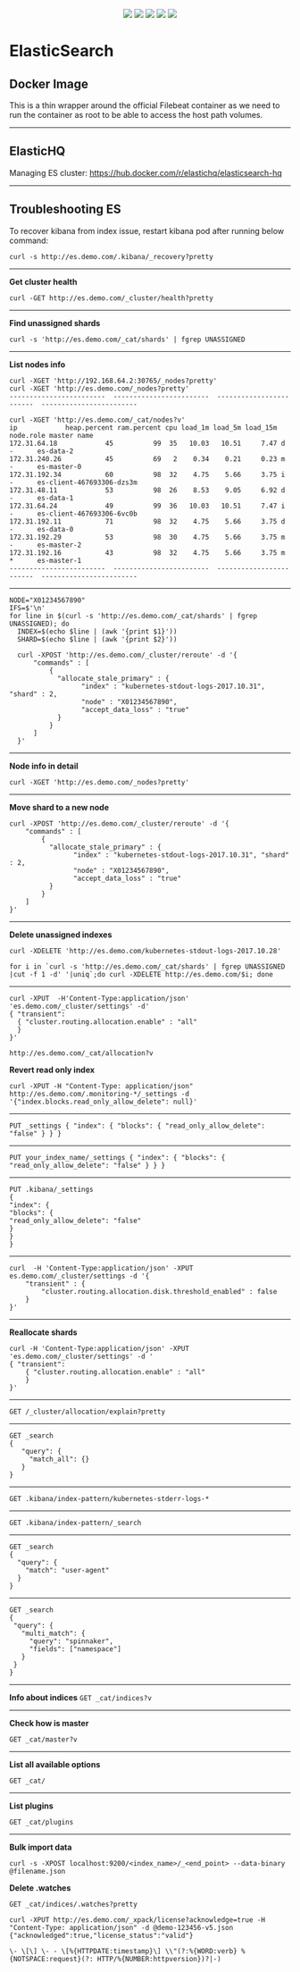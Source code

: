 <p align="center">
    <a href="https://www.apache.org/licenses/LICENSE-2.0" alt="license">
        <img src="https://img.shields.io/github/license/tomarv2/elasticsearch" /></a>
    <a href="https://github.com/tomarv2/elasticsearch/tags" alt="GitHub tag">
        <img src="https://img.shields.io/github/v/tag/tomarv2/elasticsearch" /></a>
    <a href="https://stackoverflow.com/users/6679867/tomarv2" alt="Stack Exchange reputation">
        <img src="https://img.shields.io/stackexchange/stackoverflow/r/6679867"></a>
    <a href="https://discord.gg/XH975bzN" alt="chat on Discord">
        <img src="https://img.shields.io/discord/813961944443912223?logo=discord"></a>
    <a href="https://twitter.com/intent/follow?screen_name=varuntomar2019" alt="follow on Twitter">
        <img src="https://img.shields.io/twitter/follow/varuntomar2019?style=social&logo=twitter"></a>
</p>

# ElasticSearch

## Docker Image
This is a thin wrapper around the official Filebeat container as we need to run the container as root to be able to access the host path volumes.

***
## ElasticHQ
Managing ES cluster: https://hub.docker.com/r/elastichq/elasticsearch-hq

***
## Troubleshooting ES
To recover kibana from index issue, restart kibana pod after running below command:
```
curl -s http://es.demo.com/.kibana/_recovery?pretty
```

***
**Get cluster health**

```
curl -GET http://es.demo.com/_cluster/health?pretty
```

***
**Find unassigned shards**
```
curl -s 'http://es.demo.com/_cat/shards' | fgrep UNASSIGNED 
```

***
**List nodes info**
```
curl -XGET 'http://192.168.64.2:30765/_nodes?pretty'
curl -XGET 'http://es.demo.com/_nodes?pretty'
------------------------  ------------------------  ------------------------  ------------------------

curl -XGET 'http://es.demo.com/_cat/nodes?v'
ip            heap.percent ram.percent cpu load_1m load_5m load_15m node.role master name
172.31.64.18            45          99  35   10.03   10.51     7.47 d         -      es-data-2
172.31.240.26           45          69   2    0.34    0.21     0.23 m         -      es-master-0
172.31.192.34           60          98  32    4.75    5.66     3.75 i         -      es-client-467693306-dzs3m
172.31.48.11            53          98  26    8.53    9.05     6.92 d         -      es-data-1
172.31.64.24            49          99  36   10.03   10.51     7.47 i         -      es-client-467693306-6vc0b
172.31.192.11           71          98  32    4.75    5.66     3.75 d         -      es-data-0
172.31.192.29           53          98  30    4.75    5.66     3.75 m         -      es-master-2
172.31.192.16           43          98  32    4.75    5.66     3.75 m         *      es-master-1
------------------------  ------------------------  ------------------------  ------------------------
```
***
```
NODE="X01234567890"
IFS=$'\n'
for line in $(curl -s 'http://es.demo.com/_cat/shards' | fgrep UNASSIGNED); do
  INDEX=$(echo $line | (awk '{print $1}'))
  SHARD=$(echo $line | (awk '{print $2}'))

  curl -XPOST 'http://es.demo.com/_cluster/reroute' -d '{
      "commands" : [
          {
            "allocate_stale_primary" : {
                  "index" : "kubernetes-stdout-logs-2017.10.31", "shard" : 2,
                  "node" : "X01234567890",
                  "accept_data_loss" : "true"
            }
          }
      ]
  }'
```
***
**Node info in detail**
```
curl -XGET 'http://es.demo.com/_nodes?pretty'
```

***
**Move shard to a new node**
```
curl -XPOST 'http://es.demo.com/_cluster/reroute' -d '{
    "commands" : [
        {
          "allocate_stale_primary" : {
                "index" : "kubernetes-stdout-logs-2017.10.31", "shard" : 2,
                "node" : "X01234567890",
                "accept_data_loss" : "true"
          }
        }
    ]
}'
```
***

**Delete unassigned indexes**
```
curl -XDELETE 'http://es.demo.com/kubernetes-stdout-logs-2017.10.28'

for i in `curl -s 'http://es.demo.com/_cat/shards' | fgrep UNASSIGNED |cut -f 1 -d' '|uniq`;do curl -XDELETE http://es.demo.com/$i; done
```

***
```
curl -XPUT  -H'Content-Type:application/json' 'es.demo.com/_cluster/settings' -d'
{ "transient":
  { "cluster.routing.allocation.enable" : "all"
  }
}'

http://es.demo.com/_cat/allocation?v
```

**Revert read only index**
```
curl -XPUT -H "Content-Type: application/json" http://es.demo.com/.monitoring-*/_settings -d '{"index.blocks.read_only_allow_delete": null}'
```
***
```
PUT _settings { "index": { "blocks": { "read_only_allow_delete": "false" } } }
```
***
```
PUT your_index_name/_settings { "index": { "blocks": { "read_only_allow_delete": "false" } } }
```

***
```
PUT .kibana/_settings
{
"index": {
"blocks": {
"read_only_allow_delete": "false"
}
}
}
```

*** 
```
curl  -H 'Content-Type:application/json' -XPUT es.demo.com/_cluster/settings -d '{
    "transient" : {
        "cluster.routing.allocation.disk.threshold_enabled" : false
    }
}'
```
***
**Reallocate shards**
```
curl -H 'Content-Type:application/json' -XPUT 'es.demo.com/_cluster/settings' -d '
{ "transient":
    { "cluster.routing.allocation.enable" : "all" 
    }
}'
```
***

```
GET /_cluster/allocation/explain?pretty
```
***
```
GET _search
{
   "query": {
     "match_all": {}
   }
}
```
***

```
GET .kibana/index-pattern/kubernetes-stderr-logs-*
```
***

```
GET .kibana/index-pattern/_search
```
***

```
GET _search
{
  "query": {
    "match": "user-agent"
  }
}
```
***

```
GET _search
{
 "query": {
   "multi_match": {
     "query": "spinnaker",
     "fields": ["namespace"]
   }
 }
}
```
***
**Info about indices**
```GET _cat/indices?v```

***
**Check how is master**

```GET _cat/master?v```
***
**List all available options**

```GET _cat/```
***
**List plugins**

```GET _cat/plugins```
***

**Bulk import data**
```
curl -s -XPOST localhost:9200/<index_name>/_<end_point> --data-binary @filename.json
```

**Delete .watches**
```
GET _cat/indices/.watches?pretty

curl -XPUT http://es.demo.com/_xpack/license?acknowledge=true -H "Content-Type: application/json" -d @demo-123456-v5.json
{"acknowledged":true,"license_status":"valid"}
```

```
\- \[\] \- - \[%{HTTPDATE:timestamp}\] \\"(?:%{WORD:verb} %{NOTSPACE:request}(?: HTTP/%{NUMBER:httpversion})?|-)
```

